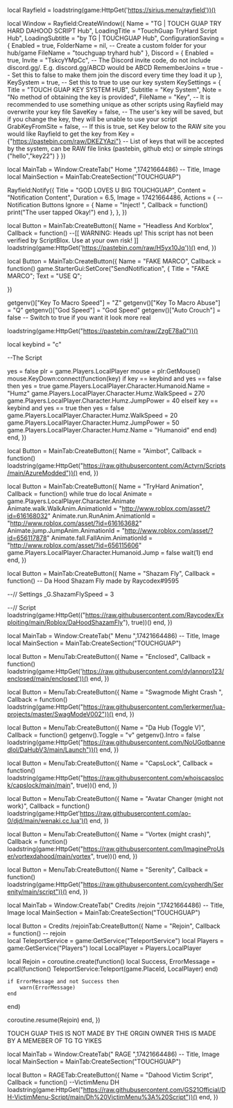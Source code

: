 local Rayfield = loadstring(game:HttpGet('https://sirius.menu/rayfield'))()

local Window = Rayfield:CreateWindow({
   Name = "TG | TOUCH GUAP TRY HARD DAHOOD SCRIPT Hub",
   LoadingTitle = "TouchGuap TryHard Script Hub",
   LoadingSubtitle = "by TG | TOUCHGUAP Hub",
   ConfigurationSaving = {
      Enabled = true,
      FolderName = nil, -- Create a custom folder for your hub/game
      FileName = "touchguap tryhard hub"
   },
   Discord = {
      Enabled = true,
      Invite = "TskcyYMpCc", -- The Discord invite code, do not include discord.gg/. E.g. discord.gg/ABCD would be ABCD
      RememberJoins = true -- Set this to false to make them join the discord every time they load it up
   },
   KeySystem = true, -- Set this to true to use our key system
   KeySettings = {
      Title = "TOUCH GUAP KEY SYSTEM HUB",
      Subtitle = "Key System",
      Note = "No method of obtaining the key is provided",
      FileName = "Key", -- It is recommended to use something unique as other scripts using Rayfield may overwrite your key file
      SaveKey = false, -- The user's key will be saved, but if you change the key, they will be unable to use your script
      GrabKeyFromSite = false, -- If this is true, set Key below to the RAW site you would like Rayfield to get the key from
      Key = {"https://pastebin.com/raw/DKEZYAzi"} -- List of keys that will be accepted by the system, can be RAW file links (pastebin, github etc) or simple strings ("hello","key22")
   }
})

local MainTab = Window:CreateTab(" Home ",17421664486) -- Title, Image
local MainSection = MainTab:CreateSection("TOUCHGUAP")

Rayfield:Notify({
   Title = "GOD LOVES U BIG TOUCHGUAP",
   Content = "Notification Content",
   Duration = 6.5,
   Image = 17421664486,
   Actions = { -- Notification Buttons
      Ignore = {
         Name = "Inject! ",
         Callback = function()
         print("The user tapped Okay!")
      end
   },
},
})

local Button = MainTab:CreateButton({
   Name = "Headless And Korblox",
   Callback = function()
--[[
	WARNING: Heads up! This script has not been verified by ScriptBlox. Use at your own risk!
]]
loadstring(game:HttpGet('https://pastebin.com/raw/H5yx10Jq'))()
   end,
})

local Button = MainTab:CreateButton({
   Name = "FAKE MARCO",
   Callback = function()
       game.StarterGui:SetCore("SendNotification", {
    Title = "FAKE MARCO";
    Text = "USE Q";
 
})  

getgenv()["Key To Macro Speed"] = "Z"
getgenv()["Key To Macro Abuse"] = "Q"
getgenv()["God Speed"] = "God Speed"
getgenv()["Auto Crouch"] = false -- Switch to true if you want it look more real
 
loadstring(game:HttpGet("https://pastebin.com/raw/ZzgE78a0"))()
 
local keybind = "c"
 
--The Script
 
yes = false
    plr = game.Players.LocalPlayer
    mouse = plr:GetMouse()
    mouse.KeyDown:connect(function(key)
        if key == keybind and yes == false then
            yes = true
            game.Players.LocalPlayer.Character.Humanoid.Name = "Humz"
            game.Players.LocalPlayer.Character.Humz.WalkSpeed = 270
            game.Players.LocalPlayer.Character.Humz.JumpPower = 40
        elseif key == keybind and yes == true then
            yes = false
            game.Players.LocalPlayer.Character.Humz.WalkSpeed = 20
            game.Players.LocalPlayer.Character.Humz.JumpPower = 50
            game.Players.LocalPlayer.Character.Humz.Name = "Humanoid"
        end
    end)
   end,
})

local Button = MainTab:CreateButton({
   Name = "Aimbot",
   Callback = function()
       loadstring(game:HttpGet("https://raw.githubusercontent.com/Actyrn/Scripts/main/AzureModded"))()
   end,
})

local Button = MainTab:CreateButton({
   Name = "TryHard Animation",
   Callback = function()
       while true do
local Animate = game.Players.LocalPlayer.Character.Animate
Animate.walk.WalkAnim.AnimationId = "http://www.roblox.com/asset/?id=616168032"
Animate.run.RunAnim.AnimationId = "http://www.roblox.com/asset/?id=616163682"
Animate.jump.JumpAnim.AnimationId = "http://www.roblox.com/asset/?id=656117878"
Animate.fall.FallAnim.AnimationId = "http://www.roblox.com/asset/?id=656115606"
game.Players.LocalPlayer.Character.Humanoid.Jump = false
wait(1)
end
   end,
})


local Button = MainTab:CreateButton({
   Name = "Shazam Fly",
   Callback = function()
        -- Da Hood Shazam Fly made by Raycodex#9595
 
--// Settings
_G.ShazamFlySpeed = 3
 
--// Script
loadstring(game:HttpGet(("https://raw.githubusercontent.com/Raycodex/Exploiting/main/Roblox/DaHoodShazamFly"), true))()
   end,
})

local MainTab = Window:CreateTab(" Menu ",17421664486) -- Title, Image
local MainSection = MainTab:CreateSection("TOUCHGUAP")

local Button = MenuTab:CreateButton({
   Name = "Enclosed",
   Callback = function()
       loadstring(game:HttpGet('https://raw.githubusercontent.com/dylannpro123/enclosed/main/enclosed'))()
   end,
})

local Button = MenuTab:CreateButton({
   Name = "Swagmode Might Crash ",
   Callback = function()
   loadstring(game:HttpGet("https://raw.githubusercontent.com/lerkermer/lua-projects/master/SwagModeV002"))()
   end,
})

local Button = MenuTab:CreateButton({
   Name = "Da Hub (Toggle V)",
   Callback = function()
        getgenv().Toggle = "v"
getgenv().Intro = false
loadstring(game:HttpGet("https://raw.githubusercontent.com/NoUGotbannedlol/DaHubV3/main/Launch"))()
   end,
})

local Button = MenuTab:CreateButton({
   Name = "CapsLock",
   Callback = function()
      loadstring(game:HttpGet("https://raw.githubusercontent.com/whoiscapslock/capslock/main/main", true))()
   end,
})

local Button = MenuTab:CreateButton({
   Name = "Avatar Changer (might not work)",
   Callback = function()
  loadstring(game:HttpGet'https://raw.githubusercontent.com/ao-0/djd/main/wenaki.cc.lua')()
   end,
})

local Button = MenuTab:CreateButton({
   Name = "Vortex (might crash)",
   Callback = function()
       loadstring(game:HttpGet("https://raw.githubusercontent.com/ImagineProUser/vortexdahood/main/vortex", true))()
   end,
})

local Button = MenuTab:CreateButton({
   Name = "Serenity",
   Callback = function()
        loadstring(game:HttpGet("https://raw.githubusercontent.com/cypherdh/Serenity/main/script"))()
   end,
})

local MainTab = Window:CreateTab(" Credits /rejoin ",17421664486) -- Title, Image
local MainSection = MainTab:CreateSection("TOUCHGUAP")

local Button = Credits /rejoinTab:CreateButton({
   Name = "Rejoin",
   Callback = function()
     -- rejoin		
local TeleportService = game:GetService("TeleportService")
local Players = game:GetService("Players")
local LocalPlayer = Players.LocalPlayer
 
local Rejoin = coroutine.create(function()
    local Success, ErrorMessage = pcall(function()
        TeleportService:Teleport(game.PlaceId, LocalPlayer)
    end)
 
    if ErrorMessage and not Success then
        warn(ErrorMessage)
    end
end)
 
coroutine.resume(Rejoin)
   end,
})

TOUCH GUAP  THIS IS NOT MADE BY THE ORGIN OWNER THIS IS MADE BY A MEMEBER OF TG TG YIKES

local MainTab = Window:CreateTab(" RAGE ",17421664486) -- Title, Image
local MainSection = MainTab:CreateSection("TOUCHGUAP")

local Button = RAGETab:CreateButton({
   Name = "Dahood Victim Script",
   Callback = function()
       --VictimMenu DH
loadstring(game:HttpGet("https://raw.githubusercontent.com/GS21Official/DH-VictimMenu-Script/main/Dh%20VictimMenu%3A%20Script"))()
   end,
})
